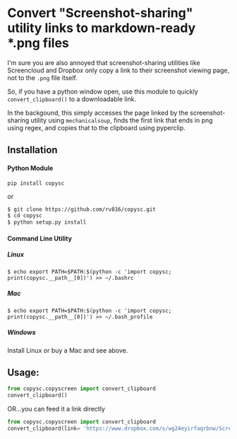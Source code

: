 # Convert "Screenshot-sharing" utility links to markdown-ready *.png files
I'm sure you are also annoyed that screenshot-sharing utilities like Screencloud and Dropbox only copy a link to their screenshot viewing page, not to the `.png` file itself. 


So, if you have a python window open, use this module to quickly `convert_clipboard()` to a downloadable link.

In the backgound, this simply accesses the page linked by the screenshot-sharing utility using `mechanicalsoup`, finds the first link that ends in png using regex, and copies that to the clipboard using pyperclip. 

## Installation

#### Python Module 

`pip install copysc`

or
```bash
$ git clone https://github.com/rv816/copysc.git
$ cd copysc
$ python setup.py install
```

#### Command Line Utility
##### _Linux_

`$ echo export PATH=$PATH:$(python -c 'import copysc; print(copysc.__path__[0])') >> ~/.bashrc`

##### _Mac_


`$ echo export PATH=$PATH:$(python -c 'import copysc; print(copysc.__path__[0])') >> ~/.bash_profile`

##### _Windows_

Install Linux or buy a Mac and see above.


## Usage:

```python
from copysc.copyscreen import convert_clipboard
convert_clipboard()

```

OR...you can feed it a link directly
```python
from copysc.copyscreen import convert_clipboard
convert_clipboard(link= 'https://www.dropbox.com/s/wg24eyirfaqrbnw/Screenshot%202014-10-17%2018.06.22.png?dl=0')

```



